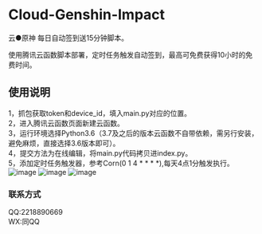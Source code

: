 # Cloud-Genshin-Impact
云●原神 每日自动签到送15分钟脚本。

使用腾讯云函数脚本部署，定时任务触发自动签到，最高可免费获得10小时的免费时间。

## 使用说明
1，抓包获取token和device_id，填入main.py对应的位置。  
2，进入腾讯云函数页面新建云函数。  
3，运行环境选择Python3.6（3.7及之后的版本云函数不自带依赖，需另行安装，避免麻烦，直接选择3.6版本即可）。  
4，提交方法为在线编辑，将main.py代码拷贝进index.py。  
5，添加定时任务触发器，参考Corn(0 1 4 * * * *),每天4点1分触发执行。  
![image](https://user-images.githubusercontent.com/26202838/151330669-9afb73c7-baec-456e-b5a0-14ec36a66040.png)
![image](https://user-images.githubusercontent.com/26202838/151330610-db0d3730-6c6a-4616-ac26-0d9e82489d57.png)
![image](https://user-images.githubusercontent.com/26202838/151331275-e40922b6-fa50-42c1-b696-de14934e7c14.png)


### 联系方式
QQ:2218890669  
WX:同QQ
